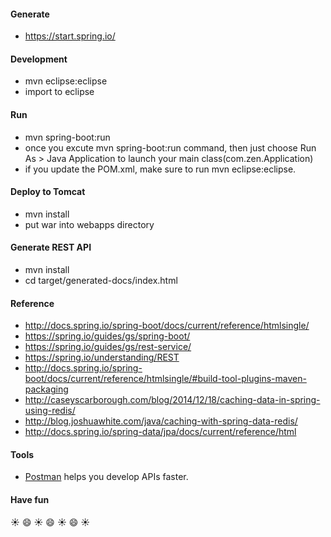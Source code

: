 #### Generate
* https://start.spring.io/

#### Development 
* mvn eclipse:eclipse
* import to eclipse

#### Run 
* mvn spring-boot:run
* once you excute mvn spring-boot:run command, then just choose Run As > Java Application to launch your main class(com.zen.Application)
* if you update the POM.xml, make sure to run mvn eclipse:eclipse.

#### Deploy to Tomcat
* mvn install
* put war into webapps directory

#### Generate REST API
* mvn install 
* cd target/generated-docs/index.html

#### Reference
* http://docs.spring.io/spring-boot/docs/current/reference/htmlsingle/
* https://spring.io/guides/gs/spring-boot/
* https://spring.io/guides/gs/rest-service/
* https://spring.io/understanding/REST
* http://docs.spring.io/spring-boot/docs/current/reference/htmlsingle/#build-tool-plugins-maven-packaging
* http://caseyscarborough.com/blog/2014/12/18/caching-data-in-spring-using-redis/
* http://blog.joshuawhite.com/java/caching-with-spring-data-redis/
* http://docs.spring.io/spring-data/jpa/docs/current/reference/html

#### Tools
* [Postman](http://www.getpostman.com/) helps you develop APIs faster.

#### Have fun
:sunny: :smile: :sunny: :smile: :sunny: :smile: :sunny: